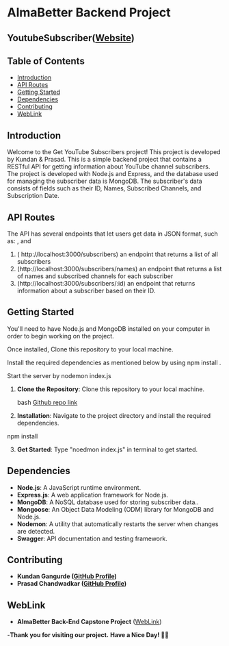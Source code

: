 # AlmaBetter Backend Project
## YoutubeSubscriber([Website](https://youtubesubscriber-8f2t.onrender.com))

## Table of Contents

- [Introduction](#introduction)
- [API Routes](#api_routes)
- [Getting Started](#getting-started)
- [Dependencies](#dependencies)
- [Contributing](#contributing)
- [WebLink](#weblink)

## Introduction

Welcome to the Get YouTube Subscribers project! This project is developed by Kundan & Prasad. This is a simple backend project that contains a RESTful API for getting information about YouTube channel subscribers. The project is developed with Node.js and Express, and the database used for managing the subscriber data is MongoDB. The subscriber's data consists of fields such as their ID, Names, Subscribed Channels, and Subscription Date.

## API Routes

The API has several endpoints that let users get data in JSON format, such as: , and 

1. ( http://localhost:3000/subscribers)
   an endpoint that returns a list of all subscribers
2. (http://localhost:3000/subscribers/names)
   an endpoint that returns a list of names and subscribed channels for each subscriber
3. (http://localhost:3000/subscribers/:id)
   an endpoint that returns information about a subscriber based on their ID.

## Getting Started

You'll need to have Node.js and MongoDB installed on your computer in order to begin working on the project.

Once installed, Clone this repository to your local machine.

Install the required dependencies as mentioned below by using npm install .

Start the server by nodemon index.js

1. **Clone the Repository**: Clone this repository to your local machine.

   bash
   [Github repo link](https://github.com/KundanGangurde/YoutubeSubscriber)

2. **Installation**: Navigate to the project directory and install the required dependencies.

 npm install

3. **Get Started**: Type "noedmon index.js" in terminal to get started.
   
## Dependencies

- **Node.js**: A JavaScript runtime environment.
- **Express.js**: A web application framework for Node.js.
- **MongoDB**: A NoSQL database used for storing subscriber data..
- **Mongoose**: An Object Data Modeling (ODM) library for MongoDB and Node.js.
- **Nodemon**: A utility that automatically restarts the server when changes are detected.
- **Swagger**: API documentation and testing framework.
  
## Contributing

- **Kundan Gangurde ([GitHub Profile](https://github.com/KundanGangurde))**
- **Prasad Chandwadkar ([GitHub Profile](https://github.com/Prasadchandwadkar))**

## WebLink

- **AlmaBetter Back-End Capstone Project** ([WebLink](https://youtubesubscriber-8f2t.onrender.com))

-**Thank you for visiting our project.** 
**Have a Nice Day! 📄✨**
